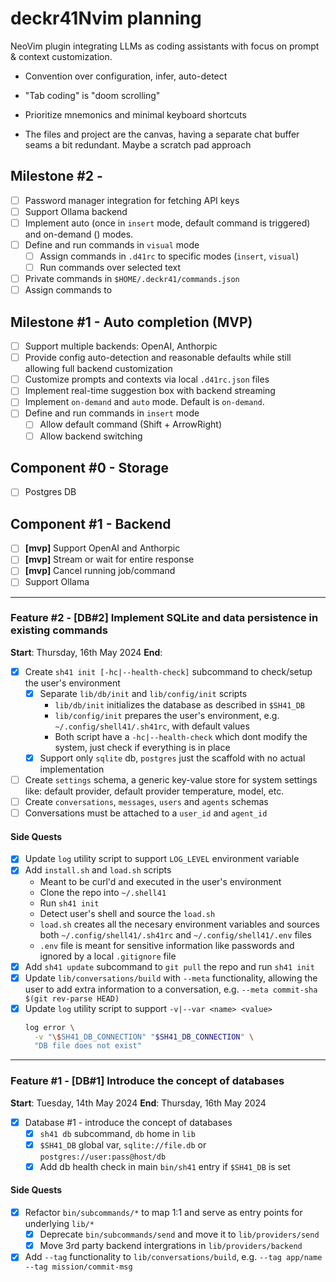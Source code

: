 # deckr41Nvim planning 

NeoVim plugin integrating LLMs as coding assistants with focus on prompt & context customization.

- Convention over configuration, infer, auto-detect
- "Tab coding" is "doom scrolling"
- Prioritize mnemonics and minimal keyboard shortcuts

- The files and project are the canvas, having a separate chat buffer seams a
  bit redundant. Maybe a scratch pad approach

## Milestone #2 - 

- [ ] Password manager integration for fetching API keys
- [ ] Support Ollama backend
- [ ] Implement auto (once in `insert` mode, default command is triggered) and on-demand () modes.
- [ ] Define and run commands in `visual` mode
    - [ ] Assign commands in `.d41rc` to specific modes (`insert`, `visual`)
    - [ ] Run commands over selected text
- [ ] Private commands in `$HOME/.deckr41/commands.json`
- [ ] Assign commands to 

## Milestone #1 - Auto completion (MVP)

- [ ] Support multiple backends: OpenAI, Anthorpic
- [ ] Provide config auto-detection and reasonable defaults while still
  allowing full backend customization
- [ ] Customize prompts and contexts via local `.d41rc.json` files
- [ ] Implement real-time suggestion box with backend streaming
- [ ] Implement `on-demand` and `auto` mode. Default is `on-demand`. 
- [ ] Define and run commands in `insert` mode
    - [ ] Allow default command (Shift + ArrowRight)
    - [ ] Allow backend switching

## Component #0 - Storage

- [ ] Postgres DB

## Component #1 - Backend

- [ ] **[mvp]** Support OpenAI and Anthorpic
- [ ] **[mvp]** Stream or wait for entire response
- [ ] **[mvp]** Cancel running job/command 
- [ ] Support Ollama 

-------------

### Feature #2 - [DB#2] Implement SQLite and data persistence in existing commands

**Start**: Thursday, 16th May 2024
**End**:

- [x] Create `sh41 init [-hc|--health-check]` subcommand to check/setup the user's environment
  - [x] Separate `lib/db/init` and `lib/config/init` scripts
    - `lib/db/init` initializes the database as described in `$SH41_DB`
    - `lib/config/init` prepares the user's environment, e.g.
      `~/.config/shell41/.sh41rc`, with default values
    - Both script have a `-hc|--health-check` which dont modify the system,
      just check if everything is in place
  - [x] Support only `sqlite` db, `postgres` just the scaffold with no actual
    implementation

- [ ] Create `settings` schema, a generic key-value store for system settings
  like: default provider, default provider temperature, model, etc.
- [ ] Create `conversations`, `messages`, `users` and `agents` schemas
- [ ] Conversations must be attached to a `user_id` and `agent_id`

#### Side Quests

- [x] Update `log` utility script to support `LOG_LEVEL` environment variable
- [x] Add `install.sh` and `load.sh` scripts
  - Meant to be curl'd and executed in the user's environment
  - Clone the repo into `~/.shell41` 
  - Run `sh41 init`
  - Detect user's shell and source the `load.sh` 
  - `load.sh` creates all the necesary environment variables and sources both
    `~/.config/shell41/.sh41rc` and `~/.config/shell41/.env` files
  - `.env` file is meant for sensitive information like passwords and ignored
    by a local `.gitignore` file
- [x] Add `sh41 update` subcommand to `git pull` the repo and run `sh41 init` 
- [x] Update `lib/conversations/build` with `--meta` functionality, allowing
  the user to add extra information to a conversation, e.g. `--meta commit-sha
  $(git rev-parse HEAD)`
- [x] Update `log` utility script to support `-v|--var <name> <value>`
  ```sh
  log error \
    -v "\$SH41_DB_CONNECTION" "$SH41_DB_CONNECTION" \
    "DB file does not exist"
  ```

-------------

### Feature #1 - [DB#1] Introduce the concept of databases

**Start**: Tuesday, 14th May 2024 
**End**: Thursday, 16th May 2024

- [x] Database #1 - introduce the concept of databases
  - [x] `sh41 db` subcommand, `db` home in `lib`
  - [x] `$SH41_DB` global var, `sqlite://file.db` or
    `postgres://user:pass@host/db`
  - [x] Add db health check in main `bin/sh41` entry if `$SH41_DB` is set

#### Side Quests

- [x] Refactor `bin/subcommands/*` to map 1:1 and serve as entry points for
  underlying `lib/*` 
  - [x] Deprecate `bin/subcommands/send` and move it to `lib/providers/send`
  - [x] Move 3rd party backend intergrations in `lib/providers/backend`
- [x] Add `--tag` functionality to `lib/conversations/build`, 
  e.g. `--tag app/name --tag mission/commit-msg`
